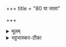 +++
title = "80 या जाता"

+++


<details><summary>मूलम्</summary>

या जा॒ता ओष॑धयः ।  
दे॒वेभ्य॑स्त्रियु॒गम्पु॒रा ।  
तासा॒म्पर्व॑ राध्यासम् ।  
प॒रि॒स्त॒रमा॒हर॑न् ।
</details>

<details><summary>भट्टभास्कर-टीका</summary>

या जाता इत्यग्निकाण्डे अर्धचो व्याख्यातः । तासां पर्व पर्वाणि राध्यासं वर्धयामि परिस्तरमाहरन् । न त्वनेनाहरणेन पर्वं पीडयामि । मन्त्रान्तरं च 'पर्व ते राध्यासम्' इति इति ॥  

-  या जा॒ता ओष॑धयो दे॒वेभ्य॑स्त्रियु॒गम्पु॒रा ।  
मन्दा॑मि ब॒भ्रूणा॑महꣳ श॒तन्धामा॑नि स॒प्त च॑ ।  

  -  टीका १९११ (अथ चतुर्थकाण्डे द्वितीयप्रपाठके षष्ठोऽनुवाकः )।  
पञ्चमेऽनुवाकेऽग्निक्षेत्रकर्षणमुक्तम् ।   अथ षष्ठ ओषधिवापो विधीयते ।  
कल्पः—“या जाता ओषधय इति चतुर्दशभिरोवधीर्वपति” इति ।  
तत्र प्रथमामाह–  या जाता इति।   युगशब्दः कालवाची ।   त्रियुगं वर्षाः शरद्वसन्त इति कालत्रयमुद्दिश्य पुरा सृष्ट्यादौ देवेभ्यः सकाशाद्या ओषधय उत्पन्ना बभ्रूणां प्राणिभ-रणसमर्थानां परिपपाकेन (ण) पिङ्गलवर्णानां वा तासामोषधीनां शतं धामानि शतसं-ख्याकाञ्जातिभेदान्सप्त च विशेषाकारेण ग्राम्यानारण्यांश्च सप्त धान्यमेदानवेक्ष्य मन्दामि हृष्यामि ।
</details>